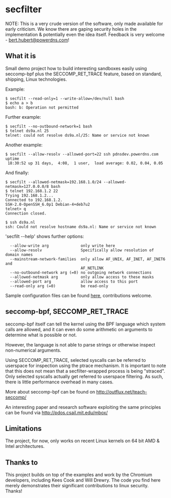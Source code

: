 # secfilter

NOTE: This is a very crude version of the software, only made available for early criticism. 
We know there are gaping security holes in the implementation & potentially even the idea itself. 
Feedback is very welcome - bert.hubert@powerdns.com!

## What it is

Small demo project how to build interesting sandboxes easily using seccomp-bpf plus
the SECCOMP_RET_TRACE feature, based on standard, shipping, Linux technologies.

Example:

```
$ secfilt --read-only=1 --write-allow=/dev/null bash
$ echo a > b
bash: b: Operation not permitted
```

Further example:
```
$ secfilt --no-outbound-network=1 bash
$ telnet ds9a.nl 25
telnet: could not resolve ds9a.nl/25: Name or service not known
```

Another example:
```
$ secfilt --allow-resolv --allowed-port=22 ssh pdnsdev.powerdns.com uptime
 18:30:52 up 31 days,  4:08,  1 user,  load average: 0.02, 0.04, 0.05
```

And finally:

```
$ secfilt --allowed-netmask=192.168.1.0/24 --allowed-netmask=127.0.0.0/8 bash
$ telnet 192.168.1.2 22
Trying 192.168.1.2...
Connected to 192.168.1.2.
SSH-2.0-OpenSSH_6.0p1 Debian-4+deb7u2
telnet> q   
Connection closed.

$ ssh ds9a.nl
ssh: Could not resolve hostname ds9a.nl: Name or service not known
```

'secfilt --help' shows further options:

```
  --allow-write arg              only write here
  --allow-resolv                 Specifically allow resolution of domain names
  --mainstream-network-families  only allow AF_UNIX, AF_INET, AF_INET6 and 
                                 AF_NETLINK
  --no-outbound-network arg (=0) no outgoing network connections
  --allowed-netmask arg          only allow access to these masks
  --allowed-port arg             allow access to this port
  --read-only arg (=0)           be read-only
```

Sample configuration files can be found
[here](https://github.com/ahupowerdns/secfilter/tree/master/samples), 
contributions welcome.

## seccomp-bpf, SECCOMP_RET_TRACE

seccomp-bpf itself can tell the kernel using the BPF language which system
calls are allowed, and it can even do some arithmetic on arguments to determine
what is possible or not.

However, the language is not able to parse strings or otherwise inspect
non-numerical arguments.

Using SECCOMP_RET_TRACE, selected syscalls can be referred to userspace for
inspection using the ptrace mechanism. It is important to note that this
does not mean that a secfilter-wrapped process is being "straced". Only selected
syscalls actually get referred to userspace filtering. As such, there is little
performance overhead in many cases.

More about seccomp-bpf can be found on http://outflux.net/teach-seccomp/

An interesting paper and research software exploiting the same principles
can be found via http://pdos.csail.mit.edu/mbox/

## Limitations

The project, for now, only works on recent Linux kernels on 64 bit AMD & Intel architectures.

## Thanks to

This project builds on top of the examples and work by the Chromium
developers, including Kees Cook and Will Drewry. The code you find here merely demonstrates 
their significant contributions to linux security.  Thanks!

